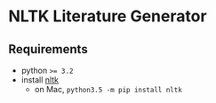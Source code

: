 # NLTK Literature Generator

## Requirements

- python `>= 3.2`
- install [nltk](http://www.nltk.org/install.html)
  - on Mac, `python3.5 -m pip install nltk`
